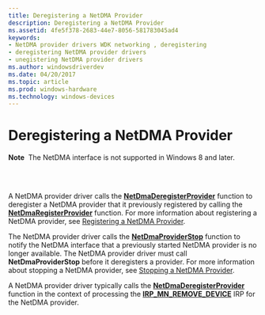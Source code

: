 ```yaml
---
title: Deregistering a NetDMA Provider
description: Deregistering a NetDMA Provider
ms.assetid: 4fe5f378-2683-44e7-8056-581783045ad4
keywords:
- NetDMA provider drivers WDK networking , deregistering
- deregistering NetDMA provider drivers
- unegistering NetDMA provider drivers
ms.author: windowsdriverdev
ms.date: 04/20/2017
ms.topic: article
ms.prod: windows-hardware
ms.technology: windows-devices
---
```


# Deregistering a NetDMA Provider


**Note**  The NetDMA interface is not supported in Windows 8 and later.

 

## <a href="" id="ddk-deregistering-a-netdma-provider-ng"></a>


A NetDMA provider driver calls the [**NetDmaDeregisterProvider**](https://msdn.microsoft.com/library/windows/hardware/ff568328) function to deregister a NetDMA provider that it previously registered by calling the [**NetDmaRegisterProvider**](https://msdn.microsoft.com/library/windows/hardware/ff568336) function. For more information about registering a NetDMA provider, see [Registering a NetDMA Provider](registering-a-netdma-provider.md).

The NetDMA provider driver calls the [**NetDmaProviderStop**](https://msdn.microsoft.com/library/windows/hardware/ff568335) function to notify the NetDMA interface that a previously started NetDMA provider is no longer available. The NetDMA provider driver must call **NetDmaProviderStop** before it deregisters a provider. For more information about stopping a NetDMA provider, see [Stopping a NetDMA Provider](stopping-a-netdma-provider.md).

A NetDMA provider driver typically calls the [**NetDmaDeregisterProvider**](https://msdn.microsoft.com/library/windows/hardware/ff568328) function in the context of processing the [**IRP\_MN\_REMOVE\_DEVICE**](https://msdn.microsoft.com/library/windows/hardware/ff551738) IRP for the NetDMA provider.

 

 





